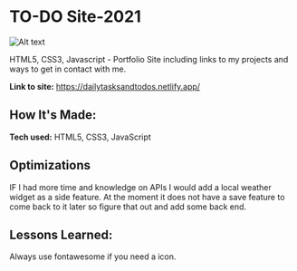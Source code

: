 # TO-DO Site-2021

![Alt text](preview.gif)

HTML5, CSS3, Javascript - Portfolio Site including links to my projects and ways to get in contact with me.

**Link to site:** https://dailytasksandtodos.netlify.app/

## How It's Made:

**Tech used:** HTML5, CSS3, JavaScript

## Optimizations

IF I had more time and knowledge on APIs I would add a local weather widget as a side feature. At the moment it does not have a save feature to come back to it later so figure that out and add some back end.

## Lessons Learned:

Always use fontawesome if you need a icon.
